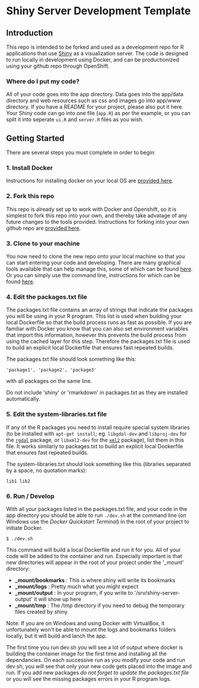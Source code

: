 # Shiny Server Development Template

## Introduction

This repo is intended to be forked and used as a development repo for R applications that use [Shiny](http://shiny.rstudio.com/) as a visualization server.  The code is designed
to run locally in development using Docker, and can be productionized using your github repo through OpenShift.

### Where do I put my code?

All of your code goes into the app directory. Data goes into the app/data directory and web resources such as css and images go into app/www directory.
If you have a README for your project, please also put it here.  Your Shiny code can go into one file (`app.R`) as per the example, or you can split it into seperate `ui.R` and `server.R` files as you wish.

## Getting Started

There are several steps you must complete in order to begin:

### 1. Install Docker

Instructions for installing docker on your local OS are [provided here](https://docs.docker.com/engine/installation/ "Yeah! Install Docker").

### 2. Fork this repo

This repo is already set up to work with Docker and Openshift, so it is simplest to fork this repo into your own, and thereby take advatage of any future changes to the tools provided.
Instructions for forking into your own github repo are [provided here](https://help.github.com/articles/fork-a-repo/ "Fork Repo in Github").

### 3. Clone to your machine

You now need to clone the new repo onto your local machine so that you can start entering your code and developing.  There are many graphical tools available that can help manage this, some of which can be found [here](https://git-scm.com/download/gui/linux "Github GUI").  Or you can simply use the command line, instructions for which can be found [here](https://git-scm.com/book/en/v2/Git-Basics-Getting-a-Git-Repository "git command line").

### 4. Edit the packages.txt file

The packages.txt file contains an array of strings that indicate the packages you will be using in your R program.  This list is used when building your local Dockerfile so that the
build process runs as fast as possible.  If you are familiar with Docker you know that you can also set environment variables that import this information, however this prevents the build process
from using the cached layer for this step.  Therefore the packages.txt file is used to build an explicit local Dockerfile that ensures fast repeated builds.

The packages.txt file should look something like this:
```
'package1', 'package2', 'package3'
```
with all packages on the same line.

Do not include 'shiny' or 'rmarkdown' in packages.txt as they are installed automatically.

### 5. Edit the system-libraries.txt file

If any of the R packages you need to install require special system libraries (to be installed with `apt-get install`; eg. `libgdal-dev` and `libproj-dev` for the [`rgdal`](https://cran.rstudio.com/web/packages/rgdal/) package, or `libxml2-dev` for the [`xml2`](https://cran.rstudio.com/web/packages/xml2/) package), list them in this file. It works similarly to packages.txt to build an explicit local Dockerfile that ensures fast repeated builds.

The system-libraries.txt should look something like this (libraries separated by a space, no quotation marks):
```
lib1 lib2
```

### 6. Run / Develop

With all your packages listed in the packages.txt file, and your code in the app directory you should be able to run `./dev.sh` at the command line (on Windows use the *Docker Quickstart Terminal*) in the root of your project to initiate Docker.
```
$ ./dev.sh
```
This command will build a local Dockerfile and run it for you.  All of your code will be added to the container and run.  Especially important is that new directories will appear in the root of your project under the '_mount' directory:

- **_mount/bookmarks** : This is where shiny will write its bookmarks
- **_mount/logs**      : Pretty much what you  might expect
- **_mount/output**    : In your program, if you write to '/srv/shiny-server-output' it will show up here
- **_mount/tmp**       : The /tmp directory if you need to debug the temporary files created by shiny

Note: If you are on Windows and using Docker with VirtualBox, it unfortunately 
won't be able to mount the logs and bookmarks folders locally, but it will build and lanch the app.

The first time you run dev.sh you will see a lot of output where docker is building the container image for the first time and installing all the dependancies.
On each successive run as you modify your code and run dev.sh, you will see that only your new code gets placed into the image and run.  If you add new packages
*do not forget to update the packages.txt file* or you will see the missing packages errors in your R program logs.
